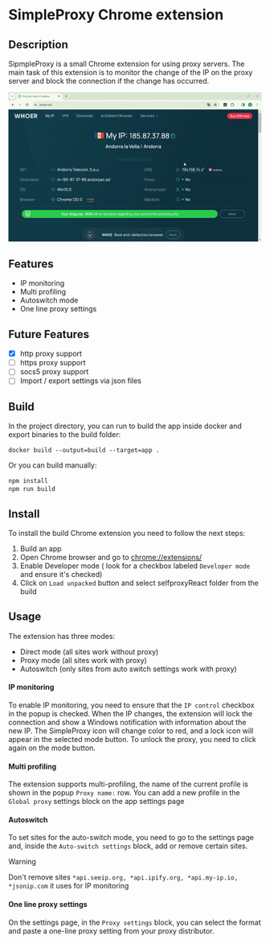# SimpleProxy Chrome extension

## Description

SipmpleProxy is a small Chrome extension for using proxy servers. 
The main task of this extension is to monitor the change of the IP on the proxy server and block the connection if the change has occurred.

<div align="center">

![photomaker_demo_fast](assets/asset1)

</div>

## Features
- IP monitoring
- Multi profiling
- Autoswitch mode
- One line proxy settings
## Future Features
- [x] http proxy support
- [ ] https proxy support
- [ ] socs5 proxy support
- [ ] Import / export settings via json files

## Build

In the project directory, you can run to build the app inside docker and export binaries to the build folder:
```
docker build --output=build --target=app .
```
Or you can build manually:

```
npm install
npm run build
```

## Install

To install the build Chrome extension you need to follow the next steps:
1. Build an app
2. Open Chrome browser and go to [chrome://extensions/](chrome://extensions/)
3. Enable Developer mode ( look for a checkbox labeled `Developer mode` and ensure it's checked)
4. Click on `Load unpacked` button and select selfproxyReact folder from the build

## Usage
The extension has three modes:
- Direct mode (all sites work without proxy)
- Proxy mode (all sites work with proxy)
- Autoswitch (only sites from auto switch settings work with proxy)

#### IP monitoring
To enable IP monitoring, you need to ensure that the `IP control` checkbox in the popup is checked. When the IP changes,
the extension will lock the connection and show a Windows notification with information about the new IP. The SimpleProxy 
icon will change color to red, and a lock icon will appear in the selected mode button. To unlock the proxy, you need to 
click again on the mode button.

#### Multi profiling
The extension supports multi-profiling, the name of the current profile is shown in the popup `Proxy name:` row.
You can add a new profile in the `Global proxy` settings block on the app settings page 

#### Autoswitch
To set sites for the auto-switch mode, you need to go to the settings page and, inside the `Auto-switch settings` block, 
add or remove certain sites.
> [!WARNING]
> Don't remove sites `*api.seeip.org, *api.ipify.org, *api.my-ip.io, *jsonip.com` it uses for IP monitoring

#### One line proxy settings
On the settings page, in the `Proxy settings` block, you can select the format and paste a one-line proxy setting from your proxy distributor.

